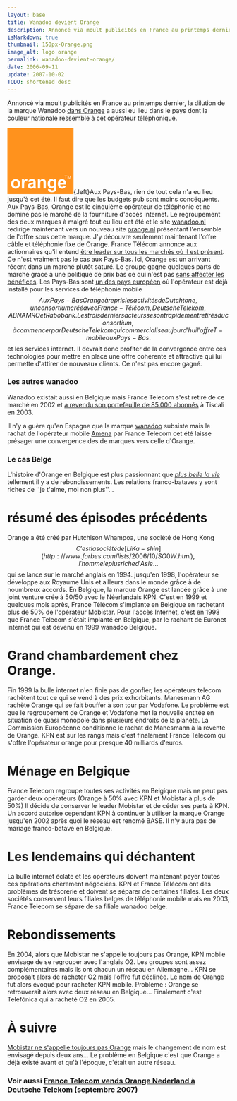 ```yaml
---
layout: base
title: Wanadoo devient Orange
description: Annoncé via moult publicités en France au printemps dernier, la dilution de la marque Wanadoo dans Orange a aussi eu lieu dans le pays dont la couleur nationa
isMarkdown: true
thumbnail: 150px-Orange.png
image_alt: logo orange
permalink: wanadoo-devient-orange/
date: 2006-09-11
update: 2007-10-02
TODO: shortened desc 
---
```


Annoncé via moult publicités en France au printemps dernier, la dilution de la marque Wanadoo [dans Orange](http://super.orange.fr/) a aussi eu lieu dans le pays dont la couleur nationale ressemble à cet opérateur téléphonique.

![logo orange](150px-Orange.png){.left}Aux Pays-Bas, rien de tout cela n'a eu lieu jusqu'à cet été. Il faut dire que les budgets pub sont moins concéquents. Aux Pays-Bas, Orange est le cinquième opérateur de téléphonie et ne domine pas le marché de la fourniture d'accès internet. Le regroupement des deux marques à malgré tout eu lieu cet été et le site [wanadoo.nl](http://www.wanadoo.nl/) redirige maintenant vers un nouveau site [orange.nl](http://www.orange.nl/) présentant l'ensemble de l'offre sous cette marque. J'y découvre seulement maintenant l'offre câble et téléphonie fixe de Orange. France Télécom annonce aux actionnaires qu'il entend [être leader sur tous les marchés où il est présent](http://www.francetelecom.com/fr/groupe/strategie/). Ce n'est vraiment pas le cas aux Pays-Bas. Ici, Orange est un arrivant récent dans un marché plutôt saturé. Le groupe gagne quelques parts de marché grace à une politique de prix bas ce qui n'est pas [sans affecter les bénéfices](http://www.planet.nl/planet/show/id=118880/contentid=736178/sc=eb2dec). Les Pays-Bas sont [un des pays européen](http://www.francetelecom.com/fr/groupe/strategie/strat/next/international/att00037975/europe.gif) où l'opérateur est déjà installé pour les services de téléphonie mobile$$Aux Pays-Bas Orange à repris les activités de Dutchtone, un consortium créé avec France-Télécom, Deutsche Telekom, ABN AMRO et Rabobank. Les trois derniers acteurs se sont rapidement retirés du consortium, à commencer par Deutsche Telekom qui commercialise aujourd'hui l'offre T-mobile aux Pays-Bas.$$ et les services internet. Il devrait donc profiter de la convergence entre ces technologies pour mettre en place une offre cohérente et attractive qui lui permette d'attirer de nouveaux clients. Ce n'est pas encore gagné.

### Les autres wanadoo

Wanadoo existait aussi en Belgique mais France Telecom s'est retiré de ce marché en 2002 et [a revendu son portefeuille de 85.000 abonnés](http://www.pcinpact.com/actu/news/Wanadoo_Belgique_cede_a_Tiscali.htm) à Tiscali en 2003.

Il n'y a guère qu'en Espagne que la marque [wanadoo](http://www.wanadoo.es) subsiste mais le rachat de l'opérateur mobile [Amena](http://www.amena.com/amena/index.html) par France Telecom cet été laisse présager une convergence des de marques vers celle d'Orange.

### Le cas Belge

L'histoire d'Orange en Belgique est plus passionnant que *[plus belle la vie](http://plus-belle-la-vie.france3.fr/)* tellement il y a de rebondissements. Les relations franco-bataves y sont riches de ''je t'aime, moi non plus''...

# résumé des épisodes précédents
Orange a été créé par Hutchison Whampoa, une société de Hong Kong$$C'est la société de [Li Ka-shin](http://www.forbes.com/lists/2006/10/SO0W.html), l'homme le plus riche d'Asie...$$ qui se lance sur le marché anglais en 1994. jusqu'en 1998, l'opérateur se développe aux Royaume Unis et ailleurs dans le monde grâce à de noumbreux accords. En Belgique, la marque Orange est lancée grâce à une joint venture crée à 50/50 avec le Néerlandais KPN. C'est en 1999 et quelques mois après, France Télécom s'implante en Belgique en rachetant plus de 50% de l'opérateur Mobistar. Pour l'accès Internet, c'est en 1998 que France Telecom s'était implanté en Belgique, par le rachant de Euronet internet qui est devenu en 1999 wanadoo Belgique.

# Grand chambardement chez Orange.
Fin 1999 la bulle internet n'en finie pas de gonfler, les opérateurs telecom rachètent tout ce qui se vend à des prix exhorbitants. Manesmann AG rachète Orange qui se fait bouffer à son tour par Vodafone. Le problème est que le regroupement de Orange et Vodafone met la nouvelle entitée en situation de quasi monopole dans plusieurs endroits de la planète. La Commission Européenne conditionne le rachat de Manesmann à la revente de Orange. KPN est sur les rangs mais c'est finalement France Telecom qui s'offre l'opérateur orange pour presque 40 milliards d'euros. 

# Ménage en Belgique
France Telecom regroupe toutes ses activités en Belgique mais ne peut pas garder deux opérateurs (Orange à 50% avec KPN et Mobistar à plus de 50%) Il décide de conserver le leader Mobistar et de céder ses parts à KPN. Un accord autorise cependant KPN à continuer à utiliser la marque Orange jusqu'en 2002 après quoi le réseau est renomé BASE. Il n'y aura pas de mariage franco-batave en Belgique.

# Les lendemains qui déchantent
La bulle internet éclate et les opérateurs doivent maintenant payer toutes ces opérations chèrement négociées. KPN et France Télécom ont des problèmes de trésorerie et doivent se séparer de certaines filiales. Les deux sociétés conservent leurs filiales belges de téléphonie mobile mais en 2003, France Telecom se sépare de sa filiale wanadoo belge.

# Rebondissements
En 2004, alors que Mobistar ne s'appelle toujours pas Orange, KPN mobile envisage de se regrouper avec l'anglais O2. Les groupes sont assez complémentaires mais ils ont chacun un réseau en Allemagne... KPN se proposait alors de racheter O2 mais l'offre fut déclinée. Le nom de Orange fut alors évoqué pour racheter KPN mobile. Problème : Orange se retrouverait alors avec deux réseau en Belgique... Finalement c'est Telefónica qui a racheté O2 en 2005.

# À suivre
[Mobistar ne s'appelle toujours pas Orange](http://www.astel.be/Mobistar-se-prepare-a-devenir-Orange_1325) mais le changement de nom est envisagé depuis deux ans... Le problème en Belgique c'est que Orange a déjà existé avant et qu'à l'époque, c'était un autre réseau.

### Voir aussi [France Telecom vends Orange Nederland à Deutsche Telekom](/les-petites-courses-de-l-ete) (septembre 2007)